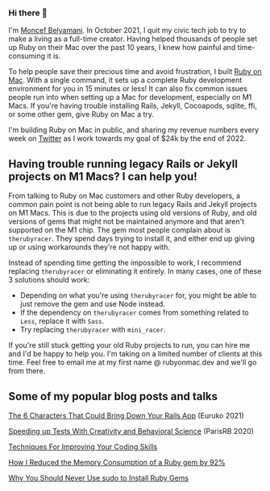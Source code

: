 ### Hi there 👋

I'm [Moncef Belyamani](https://www.moncefbelyamani.com/about/). In October 2021, I quit my civic tech job to try to make a living as a full-time creator. Having helped thousands of people set up Ruby on their Mac over the past 10 years, I knew how painful and time-consuming it is. 

To help people save their precious time and avoid frustration, I built [Ruby on Mac](https://www.rubyonmac.dev/?utm_campaign=gh-readme). With a single command, it sets up a complete Ruby development environment for you in 15 minutes or less! It can also fix common issues people run into when setting up a Mac for development, especially on M1 Macs. If you're having trouble installing Rails, Jekyll, Cocoapods, sqlite, ffi, or some other gem, give Ruby on Mac a try.

I'm building Ruby on Mac in public, and sharing my revenue numbers every week on [Twitter](https://twitter.com/monfresh) as I work towards my goal of $24k by the end of 2022.

## Having trouble running legacy Rails or Jekyll projects on M1 Macs? I can help you!
From talking to Ruby on Mac customers and other Ruby developers, a common pain point is not being able to run legacy Rails and Jekyll projects on M1 Macs. This is due to the projects using old versions of Ruby, and old versions of gems that might not be maintained anymore and that aren't supported on the M1 chip. The gem most people complain about is `therubyracer`. They spend days trying to install it, and either end up giving up or using workarounds they're not happy with.

Instead of spending time getting the impossible to work, I recommend replacing `therubyracer` or eliminating it entirely. In many cases, one of these 3 solutions should work:

- Depending on what you're using `therubyracer` for, you might be able to just remove the gem and use Node instead.
- If the dependency on `therubyracer` comes from something related to `Less`, replace it with `Sass`.
- Try replacing `therubyracer` with `mini_racer`.

If you're still stuck getting your old Ruby projects to run, you can hire me and I'd be happy to help you. I'm taking on a limited number of clients at this time. Feel free to email me at my first name @ rubyonmac.dev and we'll go from there.

## Some of my popular blog posts and talks
[The 6 Characters That Could Bring Down Your Rails App](https://www.moncefbelyamani.com/the-6-characters-that-could-bring-down-your-rails-app/) (Euruko 2021)

[Speeding up Tests With Creativity and Behavioral Science](https://www.youtube.com/watch?v=Rs5HBkPkTSA) (ParisRB 2020)

[Techniques For Improving Your Coding Skills](https://www.moncefbelyamani.com/techniques-for-improving-your-coding-skills/)

[How I Reduced the Memory Consumption of a Ruby gem by 92%](https://www.moncefbelyamani.com/a-trip-down-memory-lane-with-derailed-benchmarks/)

[Why You Should Never Use sudo to Install Ruby Gems](https://www.moncefbelyamani.com/why-you-should-never-use-sudo-to-install-ruby-gems/)


<!--
**monfresh/monfresh** is a ✨ _special_ ✨ repository because its `README.md` (this file) appears on your GitHub profile.

Here are some ideas to get you started:

- 🔭 I’m currently working on ...
- 🌱 I’m currently learning ...
- 👯 I’m looking to collaborate on ...
- 🤔 I’m looking for help with ...
- 💬 Ask me about ...
- 📫 How to reach me: ...
- 😄 Pronouns: ...
- ⚡ Fun fact: ...
-->
